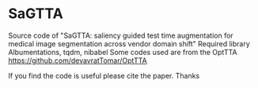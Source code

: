 # SaGTTA
Source code of  "SaGTTA: saliency guided test time augmentation for medical image segmentation across vendor domain shift"
Required library Albumentations, tqdm, nibabel
Some codes used are from the OptTTA https://github.com/devavratTomar/OptTTA

If you find the code is useful please cite the paper. Thanks